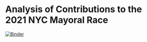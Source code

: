 # Analysis of Contributions to the 2021 NYC Mayoral Race


[![Binder](https://mybinder.org/badge_logo.svg)](https://mybinder.org/v2/gh/public-accountability/nyc-campaign-finance/main)

